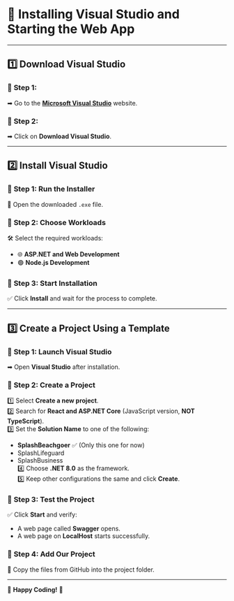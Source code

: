 # **🚀 Installing Visual Studio and Starting the Web App**  

---

## **1️⃣ Download Visual Studio**  
### 🔹 **Step 1:**  
➡ Go to the **[Microsoft Visual Studio](https://visualstudio.microsoft.com/)** website.  

### 🔹 **Step 2:**  
➡ Click on **Download Visual Studio**.  

---

## **2️⃣ Install Visual Studio**  
### 🔹 **Step 1: Run the Installer**  
🔹 Open the downloaded `.exe` file.  

### 🔹 **Step 2: Choose Workloads**  
🛠️ Select the required workloads:  
   - 🌐 **ASP.NET and Web Development**  
   - 🟢 **Node.js Development**  

### 🔹 **Step 3: Start Installation**  
✅ Click **Install** and wait for the process to complete.  

---

## **3️⃣ Create a Project Using a Template**  

### 🔹 **Step 1: Launch Visual Studio**  
➡ Open **Visual Studio** after installation.  

### 🔹 **Step 2: Create a Project**  
1️⃣ Select **Create a new project**.  
2️⃣ Search for **React and ASP.NET Core** (JavaScript version, **NOT TypeScript**).  
3️⃣ Set the **Solution Name** to one of the following:  
   - **SplashBeachgoer** ✅ (Only this one for now)  
   - SplashLifeguard  
   - SplashBusiness  
4️⃣ Choose **.NET 8.0** as the framework.  
5️⃣ Keep other configurations the same and click **Create**.  

### 🔹 **Step 3: Test the Project**  
✅ Click **Start** and verify:  
   - A web page called **Swagger** opens.  
   - A web page on **LocalHost** starts successfully.  

### 🔹 **Step 4: Add Our Project**  
📂 Copy the files from GitHub into the project folder.  

---

🎯 **Happy Coding!** 🚀
